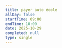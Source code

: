 ```yaml
---
title: payer auto école
allDay: false
startTime: 09:00
endTime: 10:00
date: 2025-10-29
completed: null
type: single
---
```

